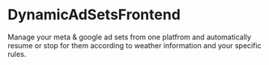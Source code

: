 # DynamicAdSetsFrontend
Manage your  meta &amp; google ad sets from one platfrom and automatically resume or stop for them according to weather information and your specific rules.
